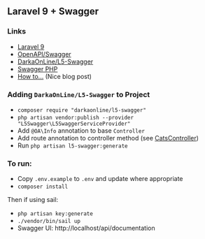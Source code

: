 ## Laravel 9 + Swagger

### Links
- [Laravel 9](https://laravel.com/docs/9.x)
- [OpenAPI/Swagger](https://swagger.io/specification/)
- [DarkaOnLine/L5-Swagger](https://github.com/DarkaOnLine/L5-Swagger/wiki/Installation-&-Configuration)
- [Swagger PHP](DarkaOnLine/L5-Swagger)
- [How to...](https://ivankolodiy.medium.com/how-to-write-swagger-documentation-for-laravel-api-tips-examples-5510fb392a94) (Nice blog post)

### Adding `DarkaOnLine/L5-Swagger` to Project
- `composer require "darkaonline/l5-swagger"`
- `php artisan vendor:publish --provider "L5Swagger\L5SwaggerServiceProvider"`
- Add `@OA\Info` annotation to base `Controller`
- Add route annotation to controller method (see [CatsController](./app/Http/Controllers/CatsController.php))
- Run `php artisan l5-swagger:generate`


### To run:

- Copy `.env.example` to `.env` and update where appropriate
- `composer install`

Then if using sail:

- `php artisan key:generate`
- `./vendor/bin/sail up`
- Swagger UI: http://localhost/api/documentation
